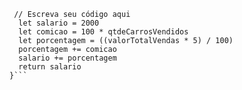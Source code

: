 ```function calculaSalario(qtdeCarrosVendidos, valorTotalVendas) {
 // Escreva seu código aqui
  let salario = 2000
  let comicao = 100 * qtdeCarrosVendidos
  let porcentagem = ((valorTotalVendas * 5) / 100)
  porcentagem += comicao
  salario += porcentagem
  return salario
}```